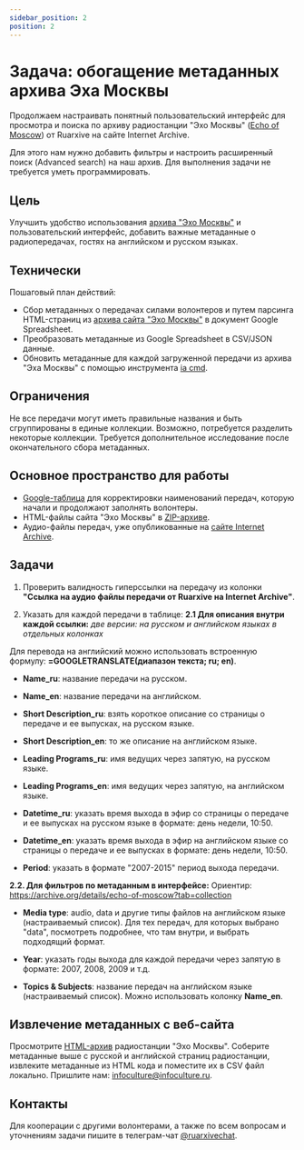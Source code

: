 ```yaml
---
sidebar_position: 2
position: 2
---
```


# Задача: обогащение метаданных архива Эха Москвы
Продолжаем настраивать понятный пользовательский интерфейс для просмотра и поиска по архиву радиостанции "Эхо Москвы" ([Echo of Moscow](https://archive.org/details/echo-of-moscow?tab=collection)) от Ruarxive на сайте Internet Archive.

Для этого нам нужно добавить фильтры и настроить расширенный поиск (Advanced search) на наш архив.
Для выполнения задачи не требуется уметь программировать.


## Цель
Улучшить удобство использования [архива "Эхо Москвы"](https://archive.org/details/echo-of-moscow?tab=collection) и пользовательский интерфейс, добавить важные метаданные о радиопередачах, гостях на английском и русском языках.


## Технически
Пошаговый план действий:
- Сбор метаданных о передачах силами волонтеров и путем парсинга HTML-страниц из [архива сайта "Эхо Москвы"](https://cdn.ruarxive.org/public/webcollect2022/media2022/echo.msk.ru_html/echo.msk.ru_html.zip) в документ Google Spreadsheet.
- Преобразовать метаданные из Google Spreadsheet в CSV/JSON данные.
- Обновить метаданные для каждой загруженной передачи из архива "Эха Москвы" с помощью инструмента [ia cmd](https://internetarchive.readthedocs.io/en/stable/cli.html).


## Ограничения
Не все передачи могут иметь правильные названия и быть сгруппированы в единые коллекции. Возможно, потребуется разделить некоторые коллекции. Требуется дополнительное исследование после окончательного сбора метаданных.


## Основное пространство для работы
- [Google-таблица](https://docs.google.com/spreadsheets/d/1RP6mcKuFkuzuHUHELjJ6hWmpB0vCJZrW7X5Zhs78TYk/edit?usp=sharing) для корректировки наименований передач, которую начали и продолжают заполнять волонтеры.
- HTML-файлы сайта "Эхо Москвы" в [ZIP-архиве](https://cdn.ruarxive.org/public/webcollect2022/media2022/echo.msk.ru_html/echo.msk.ru_html.zip).
- Аудио-файлы передач, уже опубликованные на [сайте Internet Archive](https://archive.org/details/echo-of-moscow?tab=collection).


## Задачи

1. Проверить валидность гиперссылки на передачу из колонки __"Ссылка на аудио файлы передачи от Ruarxive на Internet Archive"__.

2. Указать для каждой передачи в таблице:
__2.1 Для описания внутри каждой ссылки:__
_две версии: на русском и английском языках в отдельных колонках_

Для перевода на английский можно использовать встроенную формулу: __=GOOGLETRANSLATE(диапазон текста; ru; en)__.

- __Name_ru__: название передачи на русском.
- __Name_en__: название передачи на английском.

- __Short Description_ru__: взять короткое описание со страницы о передаче и ее выпусках, на русском языке.
- __Short Description_en__: то же описание на английском языке.

- __Leading Programs_ru__: имя ведущих через запятую, на русском языке.
- __Leading Programs_en__: имя ведущих через запятую, на английском языке.

- __Datetime_ru__: указать время выхода в эфир со страницы о передаче и ее выпусках на русском языке в формате: день недели, 10:50.
- __Datetime_en__: указать время выхода в эфир на английском языке со страницы о передаче и ее выпусках в формате: день недели, 10:50.

- __Period__: указать в формате "2007-2015" период выхода передачи.


__2.2. Для фильтров по метаданным в интерфейсе:__
Ориентир: https://archive.org/details/echo-of-moscow?tab=collection

- __Media type__: audio, data и другие типы файлов на английском языке (настраиваемый список). Для тех передач, для которых выбрано "data", посмотреть подробнее, что там внутри, и выбрать подходящий формат.

- __Year__: указать годы выхода для каждой передачи через запятую в формате: 2007, 2008, 2009 и т.д.

- __Topics & Subjects__: название передач на английском языке (настраиваемый список). Можно использовать колонку __Name_en__.


## Извлечение метаданных с веб-сайта
Просмотрите [HTML-архив](https://cdn.ruarxive.org/public/webcollect2022/media2022/echo.msk.ru_html/echo.msk.ru_html.zip) радиостанции "Эхо Москвы". Соберите метаданные выше с русской и английской страниц радиостанции, извлеките метаданные из HTML кода и поместите их в CSV файл локально. Пришлите нам: [infoculture@infoculture.ru](mailto:infoculture@infoculture.ru).


## Контакты
Для кооперации с другими волонтерами, а также по всем вопросам и уточнениям задачи пишите в телеграм-чат [@ruarxivechat](https://t.me/ruarxivechat).
